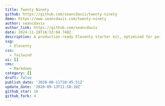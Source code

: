 ```yaml
---
title: Twenty Ninety
github: https://github.com/seancdavis/twenty-ninety
demo: https://www.seancdavis.com/twenty-ninety
author: seancdavis
author_link: https://github.com/seancdavis
date: 2024-11-28T16:53:04.748Z
description: A production-ready Eleventy starter kit, optimized for performance.
ssg:
  - Eleventy
css:
  - Tailwind
ui: []
cms:
  - Markdown
category: []
draft: false
publish_date: '2020-08-11T10:45:51Z'
update_date: '2020-09-13T11:58:10Z'
github_star: 16
github_fork: 4
---
```

